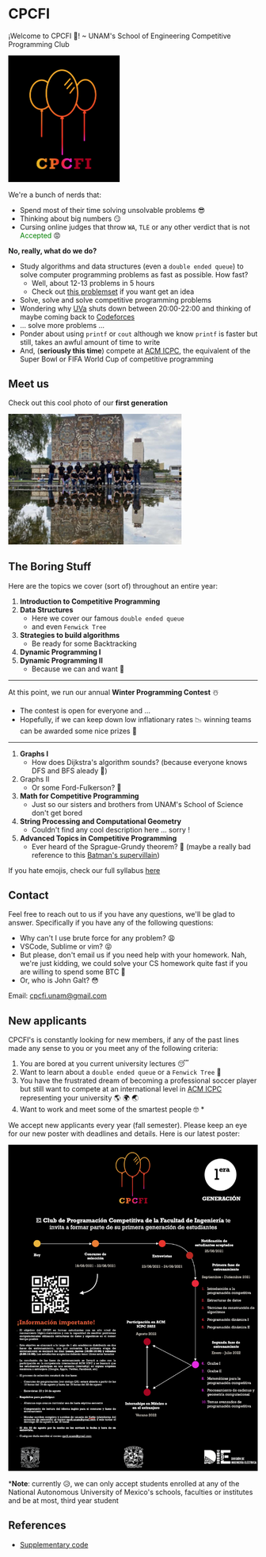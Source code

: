# CPCFI

¡Welcome to CPCFI 👋! ~ UNAM's School of Engineering Competitive Programming Club

<img src="./images/logo.PNG" alt="CPCFI Logo" width="225"/>


We're a bunch of nerds that:

- Spend most of their time solving unsolvable problems :sunglasses:
- Thinking about big numbers :smirk:
- Cursing online judges that throw ```WA```, ```TLE``` or any other verdict that is not <span style="color:green">Accepted</span> :rage:

**No, really, what do we do?**

- Study algorithms and data structures (even a ```double ended queue```) to solve computer programming problems as fast as possible. How fast?
  - Well, about 12-13 problems in 5 hours
  - Check out [this problemset](https://codeforces.com/blog/entry/71296) if you want get an idea
- Solve, solve and solve competitive programming problems
- Wondering why [UVa](https://onlinejudge.org/) shuts down between 20:00-22:00 and thinking of maybe coming back to [Codeforces](https://codeforces.com/)
- ... solve more problems ...
- Ponder about using ```printf``` or ```cout``` although we know ```printf``` is faster but still, takes an awful amount of time to write
- And, (**seriously this time**) compete at [ACM ICPC](https://icpc.global/), the equivalent of the Super Bowl or FIFA World Cup of competitive programming

## Meet us

Check out this cool photo of our **first generation**

<img title="CPCFI First Generation" alt="CPCFI First Generation" src="/images/CPCFI_FirstGen.jpg" width=350>

## The Boring Stuff 

Here are the topics we cover (sort of) throughout an entire year: 

1. **Introduction to Competitive Programming**
2. **Data Structures**
   - Here we cover our famous ```double ended queue```
   - and even ```Fenwick Tree```
3. **Strategies to build algorithms**
   - Be ready for some Backtracking
4. **Dynamic Programming I**
5. **Dynamic Programming II**
   - Because we can and want :cowboy_hat_face:

---

At this point, we run our annual **Winter Programming Contest** :snowman_with_snow: 

- The contest is open for everyone and ...
- Hopefully, if we can keep down low inflationary rates :chart_with_downwards_trend: winning teams can be awarded some nice prizes :gift:

---

1. **Graphs I**
   - How does Dijkstra's algorithm sounds? (because everyone knows DFS and BFS aleady :yawning_face:)
2. Graphs II
   - Or some Ford-Fulkerson? :thinking:
3. **Math for Competitive Programming**
   - Just so our sisters and brothers from UNAM's School of Science don't get bored
4. **String Processing and Computational Geometry**
   -  Couldn't find any cool description here ... sorry !
5.  **Advanced Topics in Competitive Programming**
    - Ever heard of the Sprague-Grundy theorem? :zombie: (maybe a really bad reference to this [Batman's supervillain](https://batman.fandom.com/wiki/Solomon_Grundy))

If you hate emojis, check our full syllabus [here]()

## Contact

Feel free to reach out to us if you have any questions, we'll be glad to answer.
Specifically if you have any of the following questions:
    
- Why can't I use brute force for any problem? :weary:
- VSCode, Sublime or vim? :stuck_out_tongue_closed_eyes:
- But please, don't email us if you need help with your homework. Nah, we're just kidding, we could solve your CS homework quite fast if you are willing to spend some BTC :money_with_wings:
- Or, who is John Galt? :flushed:

Email: cpcfi.unam@gmail.com

## New applicants

CPCFI's is constantly looking for new members, if any of the past lines made any sense to you or you meet any of the following criteria: 

1. You are bored at you current university lectures :sleeping:
2. Want to learn about a ```double ended queue``` or a ```Fenwick Tree``` :new_moon_with_face:
3. You have the frustrated dream of becoming a professional soccer player but still want to compete at an international level in [ACM ICPC](https://icpc.global/) representing your university :earth_americas: :earth_africa: :earth_asia:
4. Want to work and meet some of the smartest people :nerd_face: *

We accept new applicants every year (fall semester). Please keep an eye for our new poster with deadlines and details. Here is our latest poster: 

<img src="./images/Posters/FirstGen_Invitation.png" alt="CPCFI Logo">


\***Note**: currently :disappointed_relieved:, we can only accept students enrolled at any of the National Autonomous University of Mexico's schools, faculties or institutes and be at most, third year student 

## References
- [Supplementary code](https://sites.google.com/site/stevenhalim/home/material)
